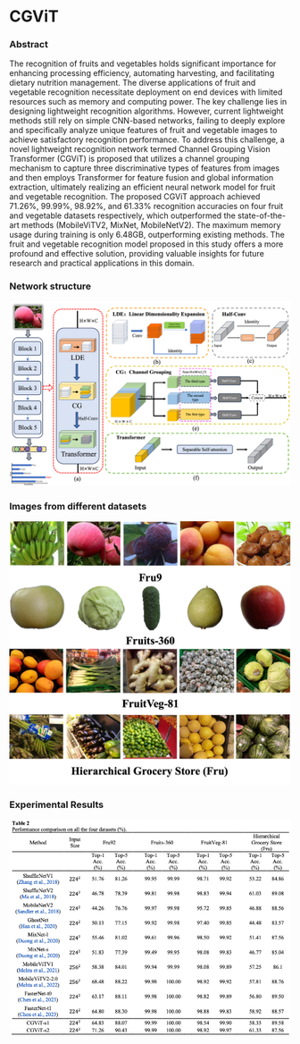 # CGViT
### Abstract
The recognition of fruits and vegetables holds significant importance for enhancing processing efficiency, automating harvesting, and facilitating dietary nutrition management. The diverse applications of fruit and vegetable recognition necessitate deployment on end devices with limited resources such as memory and computing power. The key challenge lies in designing lightweight recognition algorithms. However, current lightweight methods still rely on simple CNN-based networks, failing to deeply explore and specifically analyze unique features of fruit and vegetable images to achieve satisfactory recognition performance. To address this challenge, a novel lightweight recognition network termed Channel Grouping Vision Transformer (CGViT) is proposed that utilizes a channel grouping mechanism to capture three discriminative types of features from images and then employs Transformer for feature fusion and global information extraction, ultimately realizing an efficient neural network model for fruit and vegetable recognition. The proposed CGViT approach achieved 71.26%, 99.99%, 98.92%, and 61.33% recognition accuracies on four fruit and vegetable datasets respectively, which outperformed the state-of-the-art methods (MobileViTV2, MixNet, MobileNetV2). The maximum memory usage during training is only 6.48GB, outperforming existing methods. The fruit and vegetable recognition model proposed in this study offers a more profound and effective solution, providing valuable insights for future research and practical applications in this domain.
### Network structure
![Basic Framework of CGViT](readme_files/structure.png) 

### Images from different datasets
![](readme_files/introduction-2.png) 

### Experimental Results
![](readme_files/table2.png)
